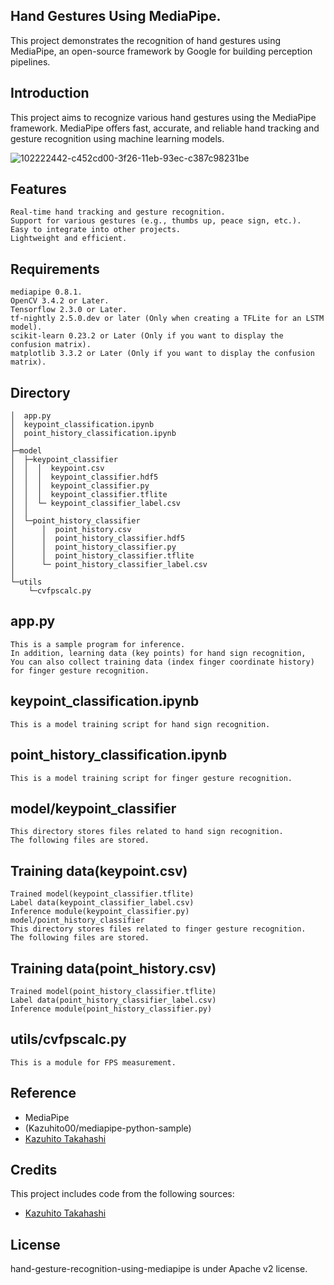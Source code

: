 ## Hand Gestures Using MediaPipe.
This project demonstrates the recognition of hand gestures using MediaPipe, an open-source framework by Google for building perception pipelines.

## Introduction
This project aims to recognize various hand gestures using the MediaPipe framework. MediaPipe offers fast, accurate, and reliable hand tracking and gesture recognition using machine learning models.

![102222442-c452cd00-3f26-11eb-93ec-c387c98231be](https://github.com/user-attachments/assets/70b86c38-f126-4566-8442-bb0a02771dbc)


## Features
    Real-time hand tracking and gesture recognition.
    Support for various gestures (e.g., thumbs up, peace sign, etc.).
    Easy to integrate into other projects.
    Lightweight and efficient.

## Requirements
    mediapipe 0.8.1.
    OpenCV 3.4.2 or Later.
    Tensorflow 2.3.0 or Later.
    tf-nightly 2.5.0.dev or later (Only when creating a TFLite for an LSTM model).
    scikit-learn 0.23.2 or Later (Only if you want to display the confusion matrix).
    matplotlib 3.3.2 or Later (Only if you want to display the confusion matrix).


## Directory
    │  app.py
    │  keypoint_classification.ipynb
    │  point_history_classification.ipynb
    │
    ├─model
    │  ├─keypoint_classifier
    │  │  │  keypoint.csv
    │  │  │  keypoint_classifier.hdf5
    │  │  │  keypoint_classifier.py
    │  │  │  keypoint_classifier.tflite
    │  │  └─ keypoint_classifier_label.csv
    │  │
    │  └─point_history_classifier
    │      │  point_history.csv
    │      │  point_history_classifier.hdf5
    │      │  point_history_classifier.py
    │      │  point_history_classifier.tflite
    │      └─ point_history_classifier_label.csv
    │
    └─utils
        └─cvfpscalc.py

##  app.py
    This is a sample program for inference.
    In addition, learning data (key points) for hand sign recognition,
    You can also collect training data (index finger coordinate history) for finger gesture recognition.

## keypoint_classification.ipynb
    This is a model training script for hand sign recognition.

## point_history_classification.ipynb
    This is a model training script for finger gesture recognition.

## model/keypoint_classifier
    This directory stores files related to hand sign recognition.
    The following files are stored.

## Training data(keypoint.csv)
    Trained model(keypoint_classifier.tflite)
    Label data(keypoint_classifier_label.csv)
    Inference module(keypoint_classifier.py)
    model/point_history_classifier
    This directory stores files related to finger gesture recognition.
    The following files are stored.

## Training data(point_history.csv)
    Trained model(point_history_classifier.tflite)
    Label data(point_history_classifier_label.csv)
    Inference module(point_history_classifier.py)

## utils/cvfpscalc.py
    This is a module for FPS measurement.

## Reference
* MediaPipe
* (Kazuhito00/mediapipe-python-sample)
* [Kazuhito Takahashi](https://twitter.com/KzhtTkhs)

## Credits
This project includes code from the following sources:
* [Kazuhito Takahashi](https://github.com/Kazuhito00/hand-gesture-recognition-using-mediapipe?tab=readme-ov-file)

## License
hand-gesture-recognition-using-mediapipe is under Apache v2 license.



